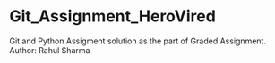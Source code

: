 # Git_Assignment_HeroVired
Git and Python Assigment solution as the part of Graded Assignment.
Author: Rahul Sharma
